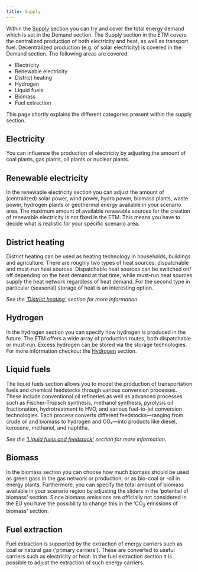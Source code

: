 ```yaml
---
title: Supply
---
```


Within the [Supply](https://energytransitionmodel.com/scenario/supply/electricity/coal-plants) section you can try and cover the total energy demand which is set in the Demand section. The Supply section in the ETM covers the centralized production of both electricity and heat, as well as transport fuel. Decentralized production (e.g. of solar electricity) is covered in the Demand section. The following areas are covered:

-   Electricity
-	Renewable electricity
-	District heating
-	Hydrogen
-	Liquid fuels
-	Biomass
-	Fuel extraction

This page shortly explains the different categories present within the supply section.

## Electricity
You can influence the production of electricity by adjusting the amount of coal plants, gas plants, oil plants or nuclear plants.

## Renewable electricity
In the renewable electricity section you can adjust the amount of (centralized) solar power, wind power, hydro power, biomass plants, waste power, hydrogen plants or geothermal energy available in your scenario area. The maximum amount of available renewable sources for the creation of renewable electricity is not fixed in the ETM. This means you have to decide what is realistic for your specific scenario area.

## District heating
District heating can be used as heating technology in households, buildings and agriculture. There are roughly two types of heat sources: dispatchable and must-run heat sources. Dispatchable heat sources can be switched on/ off depending on the heat demand at that time, while must-run heat sources supply the heat network regardless of heat demand. For the second type in particular (seasonal) storage of heat is an interesting option.

_See the ['District heating'](https://docs.energytransitionmodel.com/main/heat-networks/) section for more information._

## Hydrogen
In the hydrogen section you can specify how hydrogen is produced in the future. The ETM offers a wide array of production routes, both dispatchable or must-run. Excess hydrogen can be stored via the storage technologies. For more information checkout the [Hydrogen](hydrogen.md) section.

## Liquid fuels
The liquid fuels section allows you to model the production of transportation fuels and chemical feedstocks through various conversion processes. These include conventional oil refineries as well as advanced processes such as Fischer-Tropsch synthesis, methanol synthesis, pyrolysis oil fractionation, hydrotreatment to HVO, and various fuel-to-jet conversion technologies. Each process converts different feedstocks—ranging from crude oil and biomass to hydrogen and CO₂—into products like diesel, kerosene, methanol, and naphtha.

_See the ['Liquid fuels and feedstock'](liquid-fuels.md) section for more information._

## Biomass
In the biomass section you can choose how much biomass should be used as green gass in the gas network or production, or as bio-coal or -oil in energy plants. Furthermore, you can specify the total amount of biomass available in your scenario region by adjusting the sliders in the ‘potential of biomass’ section. Since biomass emissions are officially not considered in the EU you have the possibility to change this in the ‘CO<sub>2</sub> emissions of biomass’ section.

## Fuel extraction
Fuel extraction is supported by the extraction of energy carriers such as coal or natural gas (‘primary carriers’). These are converted to useful carriers such as electricity or heat. In the fuel extraction section it is possible to adjust the extraction of such energy carriers.

